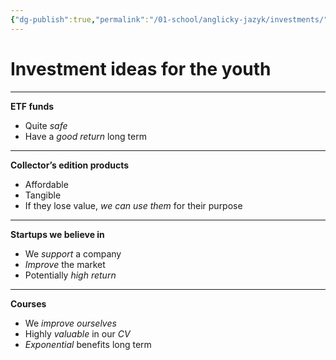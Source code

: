 ```yaml
---
{"dg-publish":true,"permalink":"/01-school/anglicky-jazyk/investments/","tags":["year1","winterSemester","uniANJ"]}
---
```


# Investment ideas for the **youth**

---

**ETF funds**
- Quite *safe*
- Have a *good return* long term

---

**Collector’s edition products**
- Affordable
- Tangible
- If they lose value, *we can use them* for their purpose

---

**Startups we believe in**
- We *support* a company
- *Improve* the market
- Potentially *high return*

---

**Courses**
- We *improve ourselves*
- Highly *valuable* in our *CV*
- *Exponential* benefits long term